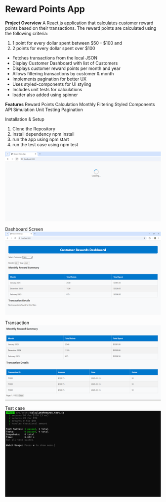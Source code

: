 
# Reward Points App
**Project Overview**
A React.js application that calculates customer reward points based on their transactions.
The reward points are calculated using the following criteria:

1. 1 point for every dollar spent between $50 - $100  and 
2. 2 points for every dollar spent over $100


* Fetches transactions from the local JSON
* Display Customer Dashboard with list of Customers
* Displays customer reward points per month and year
* Allows filtering transactions by customer & month
* Implements pagination for better UX
* Uses styled-components for UI styling
* Includes unit tests for calculations
* loader also added using spinner

**Features**
Reward Points Calculation
Monthly Filtering
Styled Components
API Simulation
Unit Testing
Pagination

Installation & Setup
1. Clone the Repository
2. Install dependency npm install
3. run the app using npm start
4. run the test case using npm test

![Before Loading the page](image.png)

Dashboard Screen
![Dasboard Screen](image-1.png)

Transaction 
![Transaction](image-2.png)

Test case
![testcase](image-3.png)
